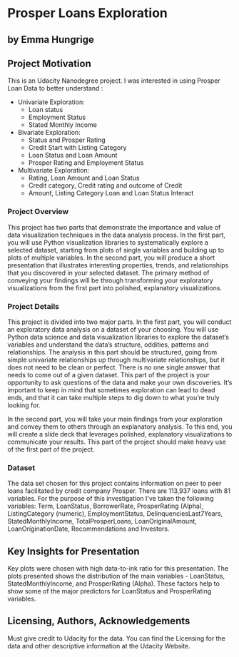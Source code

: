 
# Prosper Loans Exploration
## by Emma Hungrige

## Project Motivation <a name="motivation"></a>

This is an Udacity Nanodegree project. I was interested in using Prosper Loan Data to better understand : </br>

- Univariate Exploration:
  - Loan status
  - Employment Status
  - Stated Monthly Income
- Bivariate Exploration:
  - Status and Prosper Rating
  - Credit Start with Listing Category
  - Loan Status and Loan Amount
  - Prosper Rating and Employment Status
- Multivariate Exploration:
  - Rating, Loan Amount and Loan Status
  - Credit category, Credit rating and outcome of Credit
  - Amount, Listing Category Loan and Loan Status Interact
  
### Project Overview <a name="po"></a>

This project has two parts that demonstrate the importance and value of data visualization techniques in the data analysis process. In the first part, you will use Python visualization libraries to systematically explore a selected dataset, starting from plots of single variables and building up to plots of multiple variables. In the second part, you will produce a short presentation that illustrates interesting properties, trends, and relationships that you discovered in your selected dataset. The primary method of conveying your findings will be through transforming your exploratory visualizations from the first part into polished, explanatory visualizations.


### Project Details <a name="pd"></a>

This project is divided into two major parts. In the first part, you will conduct an exploratory data analysis on a dataset of your choosing. You will use Python data science and data visualization libraries to explore the dataset’s variables and understand the data’s structure, oddities, patterns and relationships. The analysis in this part should be structured, going from simple univariate relationships up through multivariate relationships, but it does not need to be clean or perfect. There is no one single answer that needs to come out of a given dataset. This part of the project is your opportunity to ask questions of the data and make your own discoveries. It’s important to keep in mind that sometimes exploration can lead to dead ends, and that it can take multiple steps to dig down to what you’re truly looking for.

In the second part, you will take your main findings from your exploration and convey them to others through an explanatory analysis. To this end, you will create a slide deck that leverages polished, explanatory visualizations to communicate your results. This part of the project should make heavy use of the first part of the project. 


### Dataset <a name="dataset"></a>

The data set chosen for this project contains information on peer to peer loans facilitated by credit company Prosper. There are 113,937 loans with 81 variables. For the purpose of this investigation I've taken the following variables: Term, LoanStatus, BorrowerRate, ProsperRating (Alpha), ListingCategory (numeric), EmploymentStatus, DelinquenciesLast7Years, StatedMonthlyIncome, TotalProsperLoans, LoanOriginalAmount, LoanOriginationDate, Recommendations and Investors.


## Key Insights for Presentation <a name="kip"></a>

Key plots were chosen with high data-to-ink ratio for this presentation. The plots presented shows the distribution of the main variables - LoanStatus, StatedMonthlyIncome, and ProsperRating (Alpha). These factors help to show some of the major predictors for LoanStatus and ProsperRating variables.
  

## Licensing, Authors, Acknowledgements<a name="licensing"></a>
Must give credit to Udacity for the data. You can find the Licensing for the data and other descriptive information at the Udacity Website.